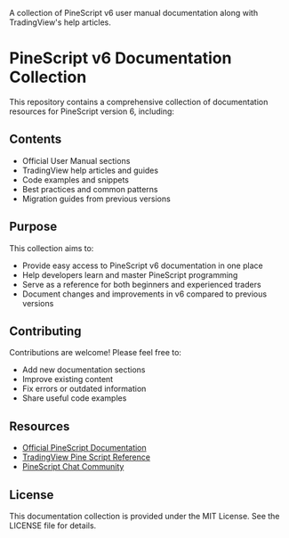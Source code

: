 A collection of PineScript v6 user manual documentation along with TradingView's help articles.
# PineScript v6 Documentation Collection

This repository contains a comprehensive collection of documentation resources for PineScript version 6, including:

## Contents

- Official User Manual sections
- TradingView help articles and guides
- Code examples and snippets
- Best practices and common patterns
- Migration guides from previous versions

## Purpose

This collection aims to:
- Provide easy access to PineScript v6 documentation in one place
- Help developers learn and master PineScript programming
- Serve as a reference for both beginners and experienced traders
- Document changes and improvements in v6 compared to previous versions

## Contributing

Contributions are welcome! Please feel free to:
- Add new documentation sections
- Improve existing content
- Fix errors or outdated information
- Share useful code examples

## Resources

- [Official PineScript Documentation](https://www.tradingview.com/pine-script-docs/en/v6/Introduction.html)
- [TradingView Pine Script Reference](https://www.tradingview.com/pine-script-reference/v6/)
- [PineScript Chat Community](https://www.tradingview.com/chat/#pine_script)

## License

This documentation collection is provided under the MIT License. See the LICENSE file for details.
